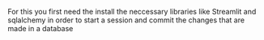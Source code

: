For this you first need the install the neccessary libraries like 
Streamlit and sqlalchemy in order to start a session and commit the changes that are made in a database
